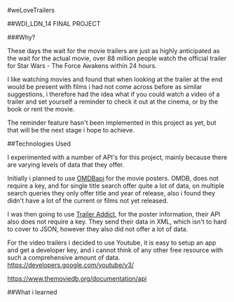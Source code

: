 #weLoveTrailers

##WDI_LDN_14 FINAL PROJECT

###Why?

These days the wait for the movie trailers are just as highly anticipated as the wait for the actual movie, over 88 million people watch the official trailer for Star Wars - The Force Awakens within 24 hours. 

I like watching movies and found that when looking at the trailer at the end would be present with films i had not come across before as similar suggestions, i therefore had the idea what if you could watch a video of a trailer and set yourself a reminder to check it out at the cinema, or by the book or rent the movie.

The reminder feature hasn't been implemented in this project as yet, but that will be the next stage i hope to achieve.

##Technologies Used

I experimented with a number of API's for this project, mainly because there are varying levels of data that they offer.

Initially i planned to use [OMDBapi](http://www.omdbapi.com/) for the movie posters.  OMDB, does not require a key, and for single title search offer quite a lot of data, on multiple search queries they only offer title and year of release, also i found they didn't have a lot of the current or films not yet released.

I was then going to use [Trailer Addict](http://www.traileraddict.com/trailerapi), for the poster information, their API also does not require a key. They send their data in XML, which isn't to hard to cover to JSON, however they also did not offer a lot of data.

For the video trailers i decided to use Youtube, it is easy to setup an app and get a developer key, and i cannot think of any other free resource with such a comprehensive amount of data.
https://developers.google.com/youtube/v3/




https://www.themoviedb.org/documentation/api

##What i learned